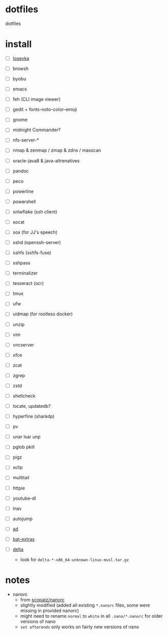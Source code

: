 #   dotfiles
dotfiles

#   install
*   [ ] [Iosevka](https://github.com/be5invis/Iosevka/releases/latest)
*   [ ] browsh
*   [ ] byobu
*   [ ] emacs
*   [ ] feh (CLI image viewer)
*   [ ] gedit + fonts-noto-color-emoji
*   [ ] gnome
*   [ ] midnight Commander?
*   [ ] nfs-server-*
*   [ ] nmap & zenmap / zmap & zdns / masscan
*   [ ] oracle-java8 & java-altrenatives
*   [ ] pandoc
*   [ ] peco
*   [ ] powerline
*   [ ] powershell
*   [ ] snlwflake (ssh client)
*   [ ] socat
*   [ ] sox (for JJ's speech)
*   [ ] sshd (openssh-server)
*   [ ] sshfs (sshfs-fuse)
*   [ ] sshpass
*   [ ] terminalizer
*   [ ] tesseract (ocr)
*   [ ] tmux
*   [ ] ufw
*   [ ] uidmap (for rootless docker)
*   [ ] unzip
*   [ ] vim
*   [ ] vncserver
*   [ ] xfce
*   [ ] zcat
*   [ ] zgrep
*   [ ] zstd

*   [ ] shellcheck
*   [ ] locate, updatedb?
*   [ ] hyperfine (sharkdp)
*   [ ] pv
*   [ ] unar lsar unp
*   [ ] pglob pkill
*   [ ] pigz
*   [ ] xclip
*   [ ] multitail
*   [ ] httpie
*   [ ] youtube-dl
*   [ ] lnav
*   [ ] autojump
*   [ ] [ad](https://github.com/tanrax/terminal-AdvancedNewFile)
*   [ ] [bat-extras](https://github.com/eth-p/bat-extras/releases/latest)
*   [ ] [delta](https://github.com/dandavison/delta/releases/latest)
    *   look for `delta-*-x86_64-unknown-linux-musl.tar.gz`


#   notes
*   nanorc
    *   from [scopatz/nanorc](https://github.com/scopatz/nanorc)
    *   slightly modified (added all existing `*.nanorc` files, some were missing in provided nanorc)
    *   might need to rename `normal` to `white` in all `.nano/*.nanorc` for older versions of nano
    *   `set afterends` only works on fairly new versions of nano
